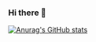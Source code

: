 ### Hi there 👋
[![Anurag's GitHub stats](https://github-readme-stats.vercel.app/api?username=Machine-King)](https://github.com/anuraghazra/github-readme-stats&show_icons=true&theme=algolia)

